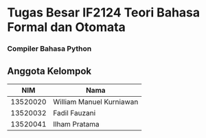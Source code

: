 # Tugas Besar IF2124 Teori Bahasa Formal dan Otomata
### Compiler Bahasa Python

## Anggota Kelompok
| NIM | Nama |
| --- | ---  |
| 13520020 | William Manuel Kurniawan |
| 13520032 | Fadil Fauzani |
| 13520041 | Ilham Pratama|

